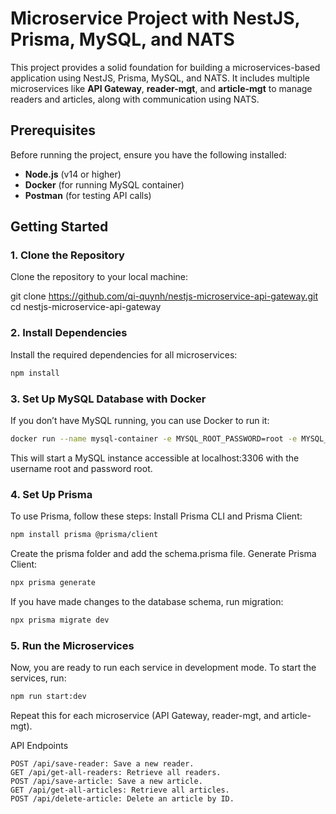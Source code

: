 # Microservice Project with NestJS, Prisma, MySQL, and NATS

This project provides a solid foundation for building a microservices-based application using NestJS, Prisma, MySQL, and NATS. 
It includes multiple microservices like **API Gateway**, **reader-mgt**, and **article-mgt** to manage readers and articles, along with communication using NATS.

## Prerequisites

Before running the project, ensure you have the following installed:

- **Node.js** (v14 or higher)
- **Docker** (for running MySQL container)
- **Postman** (for testing API calls)

## Getting Started

### 1. Clone the Repository

Clone the repository to your local machine:

git clone https://github.com/qi-quynh/nestjs-microservice-api-gateway.git
cd nestjs-microservice-api-gateway

### 2. Install Dependencies
Install the required dependencies for all microservices:
```bash
npm install
```

### 3. Set Up MySQL Database with Docker
If you don’t have MySQL running, you can use Docker to run it:

```bash
docker run --name mysql-container -e MYSQL_ROOT_PASSWORD=root -e MYSQL_DATABASE=mydb -p 3306:3306 -d mysql:laster
```

This will start a MySQL instance accessible at localhost:3306 with the username root and password root.
### 4. Set Up Prisma
To use Prisma, follow these steps:
Install Prisma CLI and Prisma Client:
```bash
npm install prisma @prisma/client
```
Create the prisma folder and add the schema.prisma file.
Generate Prisma Client:
```bash
npx prisma generate
```
If you have made changes to the database schema, run migration:
```bash
npx prisma migrate dev
```

### 5. Run the Microservices
Now, you are ready to run each service in development mode. To start the services, run:
```bash
npm run start:dev
```
Repeat this for each microservice (API Gateway, reader-mgt, and article-mgt).

API Endpoints
```http
POST /api/save-reader: Save a new reader.
GET /api/get-all-readers: Retrieve all readers.
POST /api/save-article: Save a new article.
GET /api/get-all-articles: Retrieve all articles.
POST /api/delete-article: Delete an article by ID.
```


